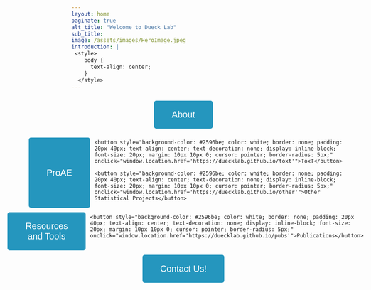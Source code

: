```yaml
---
layout: home
paginate: true
alt_title: "Welcome to Dueck Lab"
sub_title: 
image: /assets/images/HeroImage.jpeg
introduction: |
 <style>
    body {
      text-align: center;
    }
  </style>
---
```


<div style="display: flex; flex-direction: column; align-items: center;">
  <button style="background-color: #2596be; color: white; border: none; padding: 20px 40px; text-align: center; text-decoration: none; display: inline-block; font-size: 20px; margin: 10px 0; cursor: pointer; border-radius: 5px;" onclick="window.location.href='https://duecklab.github.io/about'">About</button>

  <div style="display: flex; justify-content: flex-start;">
    <button style="background-color: #2596be; color: white; border: none; padding: 20px 40px; text-align: center; text-decoration: none; display: inline-block; font-size: 20px; margin: 10px 10px 0; cursor: pointer; border-radius: 5px;" onclick="window.location.href='https://duecklab.github.io/proae'">ProAE</button>

    <button style="background-color: #2596be; color: white; border: none; padding: 20px 40px; text-align: center; text-decoration: none; display: inline-block; font-size: 20px; margin: 10px 10px 0; cursor: pointer; border-radius: 5px;" onclick="window.location.href='https://duecklab.github.io/toxt'">ToxT</button>

    <button style="background-color: #2596be; color: white; border: none; padding: 20px 40px; text-align: center; text-decoration: none; display: inline-block; font-size: 20px; margin: 10px 10px 0; cursor: pointer; border-radius: 5px;" onclick="window.location.href='https://duecklab.github.io/other'">Other Statistical Projects</button>
  </div>

  <div style="display: flex; justify-content: flex-start;">
    <button style="background-color: #2596be; color: white; border: none; padding: 20px 40px; text-align: center; text-decoration: none; display: inline-block; font-size: 20px; margin: 10px 10px 0; cursor: pointer; border-radius: 5px;" onclick="window.location.href='https://duecklab.github.io/tools'">Resources and Tools</button>

    <button style="background-color: #2596be; color: white; border: none; padding: 20px 40px; text-align: center; text-decoration: none; display: inline-block; font-size: 20px; margin: 10px 10px 0; cursor: pointer; border-radius: 5px;" onclick="window.location.href='https://duecklab.github.io/pubs'">Publications</button>
  </div>
</div>

<div style="display: flex; flex-direction: column; align-items: center;">
  <button style="background-color: #2596be; color: white; border: none; padding: 20px 40px; text-align: center; text-decoration: none; display: inline-block; font-size: 20px; margin: 10px 0; cursor: pointer; border-radius: 5px;" onclick="window.location.href='https://duecklab.github.io/contact/'">Contact Us!</button>

